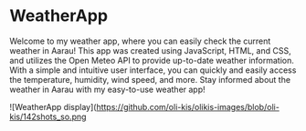 # WeatherApp

Welcome to my weather app, where you can easily check the current weather in Aarau! This app was created using JavaScript, HTML, and CSS, and utilizes the Open Meteo API to provide up-to-date weather information. With a simple and intuitive user interface, you can quickly and easily access the temperature, humidity, wind speed, and more. Stay informed about the weather in Aarau with my easy-to-use weather app!

![WeatherApp display](https://github.com/oli-kis/olikis-images/blob/oli-kis/142shots_so.png
